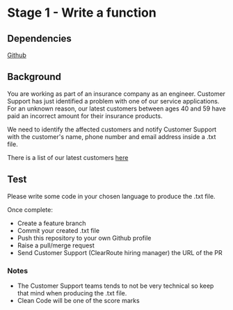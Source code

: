 # Stage 1 - Write a function

## Dependencies
[Github](https://github.com/)

## Background

You are working as part of an insurance company as an engineer.
Customer Support has just identified a problem with one of our service applications. For an unknown reason, our latest customers between ages 40 and 59 have paid an incorrect amount for their insurance products.

We need to identify the affected customers and notify Customer Support with the customer's name, phone number and email address inside a .txt file.

There is a list of our latest customers [here](./latest-customers.txt)


## Test

Please write some code in your chosen language to produce the .txt file.

Once complete: 
 - Create a feature branch
 - Commit your created .txt file
 - Push this repository to your own Github profile
 - Raise a pull/merge request
 - Send Customer Support (ClearRoute hiring manager) the URL of the PR

### Notes

 - The Customer Support teams tends to not be very technical so keep that mind when producing the .txt file.
 - Clean Code will be one of the score marks
